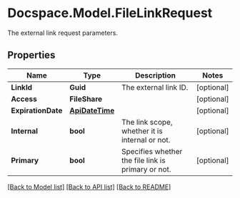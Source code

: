 # Docspace.Model.FileLinkRequest
The external link request parameters.

## Properties

Name | Type | Description | Notes
------------ | ------------- | ------------- | -------------
**LinkId** | **Guid** | The external link ID. | [optional] 
**Access** | **FileShare** |  | [optional] 
**ExpirationDate** | [**ApiDateTime**](ApiDateTime.md) |  | [optional] 
**Internal** | **bool** | The link scope, whether it is internal or not. | [optional] 
**Primary** | **bool** | Specifies whether the file link is primary or not. | [optional] 

[[Back to Model list]](../README.md#documentation-for-models) [[Back to API list]](../README.md#documentation-for-api-endpoints) [[Back to README]](../README.md)

